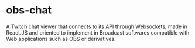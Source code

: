 # obs-chat
A Twitch chat viewer that connects to its API through Websockets, made in React.JS and oriented to implement in Broadcast softwares compatible with Web applications such as OBS or derivatives.
